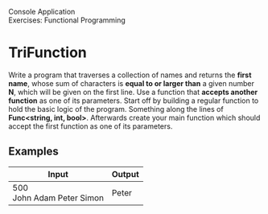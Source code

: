 Console Application<br>
Exercises: Functional Programming
# TriFunction
Write a program that traverses a collection of names and returns the __first name__, whose sum of characters is __equal to or larger than__ a given number __N__, which will be given on the first line. Use a function that __accepts another function__ as one of its parameters. Start off by building a regular function to hold the basic logic of the program. Something along the lines of __Func<string, int, bool>__. Afterwards create your main function which should accept the first function as one of its parameters.
## Examples
Input|Output
-----|------
500<br>John Adam Peter Simon|Peter
